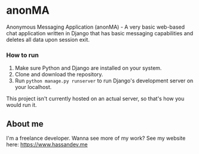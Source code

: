# anonMA
Anonymous Messaging Application (anonMA) - A very basic web-based chat application written in Django that has basic messaging capabilities and deletes all data upon session exit.

### How to run
1. Make sure Python and Django are installed on your system.
2. Clone and download the repository. 
3. Run `python manage.py runserver` to run Django's development server on your localhost.

This project isn't currently hosted on an actual server, so that's how you would run it.

## About me
I'm a freelance developer. Wanna see more of my work? See my website here: https://www.hassandev.me
